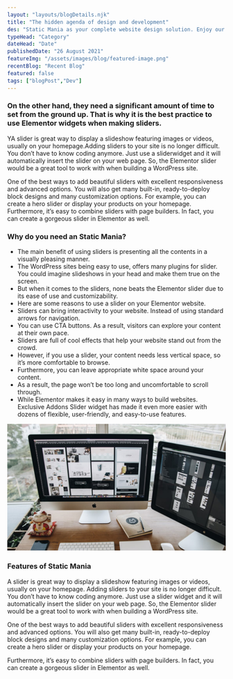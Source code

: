 ```yaml
---
layout: "layouts/blogDetails.njk"
title: "The hidden agenda of design and development"
des: "Static Mania as your complete website design solution. Enjoy our amazing & fully customizable widgets to make your"
typeHead: "Category"
dateHead: "Date"
publishedDate: "26 August 2021"
featureImg: "/assets/images/blog/featured-image.png"
recentBlog: "Recent Blog"
featured: false
tags: ["blogPost","Dev"]
---
```

### On the other hand, they need a significant amount of time to set from the ground up. That is why it is the best practice to use Elementor widgets when making sliders.

YA slider is great way to display a slideshow featuring images or videos, usually on your
homepage.Adding sliders to your site is no longer difficult. You don’t have to know coding anymore. Just use a sliderwidget and it will automatically insert the slider on your web page. So, the Elementor slider would be a great tool to work with when building a WordPress site.

One of the best ways to add beautiful sliders with excellent responsiveness and advanced options. You will also get many built-in, ready-to-deploy block designs and many customization options. For example, you can create a hero slider or display your products on your homepage. Furthermore, it’s easy to combine sliders with page builders. In fact, you can create a gorgeous slider in Elementor as well.

### Why do you need an Static Mania?

- The main benefit of using sliders is presenting all the contents in a visually pleasing manner.
- The WordPress sites being easy to use, offers many plugins for slider. You could imagine slideshows in your head and make them true on the screen.
- But when it comes to the sliders, none beats the Elementor slider due to its ease of use and customizability.
- Here are some reasons to use a slider on your Elementor website.
- Sliders can bring interactivity to your website. Instead of using standard arrows for navigation.
- You can use CTA buttons. As a result, visitors can explore your content at their own pace.
- Sliders are full of cool effects that help your website stand out from the crowd.
- However, if you use a slider, your content needs less vertical space, so it’s more comfortable to browse.
- Furthermore, you can leave appropriate white space around your content.
- As a result, the page won’t be too long and uncomfortable to scroll through.
- While Elementor makes it easy in many ways to build websites. Exclusive Addons Slider widget has made it even more easier with dozens of flexible, user-friendly, and easy-to-use features.

![Blog Img](/assets/images/blog/featured-thumb13.png)

### Features of Static Mania

A slider is great way to display a slideshow featuring images or videos, usually on your homepage. Adding sliders to your site is no longer difficult. You don’t have to know coding anymore. Just use a slider widget and it will automatically insert the slider on your web page. So, the Elementor slider would be a great tool to work with when building a WordPress site.

One of the best ways to add beautiful sliders with excellent responsiveness and advanced options. You will also get many built-in, ready-to-deploy block designs and many customization options. For example, you can create a hero slider or display your products on your homepage.

Furthermore, it’s easy to combine sliders with page builders. In fact, you can create a gorgeous slider in Elementor as well.
